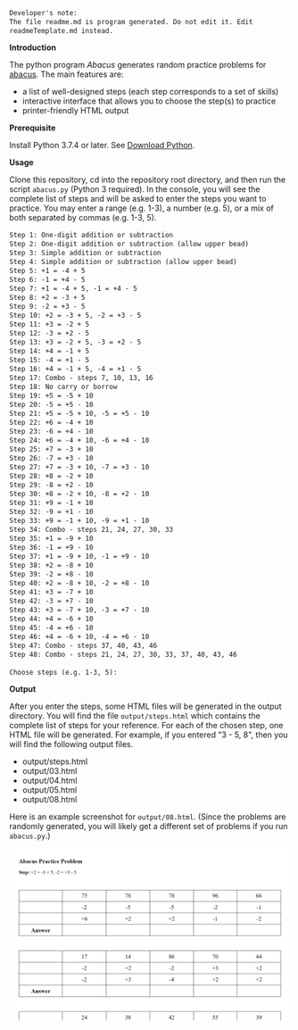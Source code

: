 ```buildoutcfg
Developer's note:
The file readme.md is program generated. Do not edit it. Edit readmeTemplate.md instead.
```

**Introduction**

The python program *Abacus* generates random practice problems for [abacus](https://en.wikipedia.org/wiki/Abacus). The
main features are:
* a list of well-designed steps (each step corresponds to a set of skills) 
* interactive interface that allows you to choose the step(s) to practice
* printer-friendly HTML output

**Prerequisite**

Install Python 3.7.4 or later. See [Download Python](https://www.python.org/downloads/).


**Usage**

Clone this repository, cd into the repository root directory, and then run the script `abacus.py` (Python 3 required). In the console, you will
see the complete list of steps and will be asked to enter the steps you want to practice. You may enter a range (e.g. 1-3), a number (e.g. 5), or a mix of both separated by commas (e.g. 1-3, 5).

```buildoutcfg
Step 1: One-digit addition or subtraction
Step 2: One-digit addition or subtraction (allow upper bead)
Step 3: Simple addition or subtraction
Step 4: Simple addition or subtraction (allow upper bead)
Step 5: +1 = -4 + 5
Step 6: -1 = +4 - 5
Step 7: +1 = -4 + 5, -1 = +4 - 5
Step 8: +2 = -3 + 5
Step 9: -2 = +3 - 5
Step 10: +2 = -3 + 5, -2 = +3 - 5
Step 11: +3 = -2 + 5
Step 12: -3 = +2 - 5
Step 13: +3 = -2 + 5, -3 = +2 - 5
Step 14: +4 = -1 + 5
Step 15: -4 = +1 - 5
Step 16: +4 = -1 + 5, -4 = +1 - 5
Step 17: Combo - steps 7, 10, 13, 16
Step 18: No carry or borrow
Step 19: +5 = -5 + 10
Step 20: -5 = +5 - 10
Step 21: +5 = -5 + 10, -5 = +5 - 10
Step 22: +6 = -4 + 10
Step 23: -6 = +4 - 10
Step 24: +6 = -4 + 10, -6 = +4 - 10
Step 25: +7 = -3 + 10
Step 26: -7 = +3 - 10
Step 27: +7 = -3 + 10, -7 = +3 - 10
Step 28: +8 = -2 + 10
Step 29: -8 = +2 - 10
Step 30: +8 = -2 + 10, -8 = +2 - 10
Step 31: +9 = -1 + 10
Step 32: -9 = +1 - 10
Step 33: +9 = -1 + 10, -9 = +1 - 10
Step 34: Combo - steps 21, 24, 27, 30, 33
Step 35: +1 = -9 + 10
Step 36: -1 = +9 - 10
Step 37: +1 = -9 + 10, -1 = +9 - 10
Step 38: +2 = -8 + 10
Step 39: -2 = +8 - 10
Step 40: +2 = -8 + 10, -2 = +8 - 10
Step 41: +3 = -7 + 10
Step 42: -3 = +7 - 10
Step 43: +3 = -7 + 10, -3 = +7 - 10
Step 44: +4 = -6 + 10
Step 45: -4 = +6 - 10
Step 46: +4 = -6 + 10, -4 = +6 - 10
Step 47: Combo - steps 37, 40, 43, 46
Step 48: Combo - steps 21, 24, 27, 30, 33, 37, 40, 43, 46

Choose steps (e.g. 1-3, 5):
```

**Output**

After you enter the steps, some HTML files will be generated in the output directory. You will find the file
`output/steps.html` which contains the complete list of steps for your reference. For each of the chosen step,
one HTML file will be generated. For example, if you entered "3 - 5, 8", then you will find the following output files.
* output/steps.html
* output/03.html
* output/04.html
* output/05.html
* output/08.html

Here is an example screenshot for `output/08.html`. (Since the problems are randomly generated, you will likely get a
different set of problems if you run `abacus.py`.)

![screenshot](./img/problems.png)